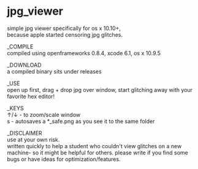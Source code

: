 # jpg_viewer

simple jpg viewer specifically for os x 10.10+,<br>
because apple started censoring jpg glitches.

_COMPILE<br>
compiled using openframeworks 0.8.4, xcode 6.1, os x 10.9.5

_DOWNLOAD<br>
a compiled binary sits under releases

_USE<br>
open up first, drag + drop jpg over window, start glitching away with your favorite hex editor!

_KEYS<br>
↑/↓ - to zoom/scale window<br>
s   - autosaves a *_safe.png as you see it to the same folder

_DISCLAIMER<br>
use at your own risk.<br>
written quickly to help a student who couldn't view glitches on a new machine- so it might be helpful for others.
please write if you find some bugs or have ideas for optimization/features.


